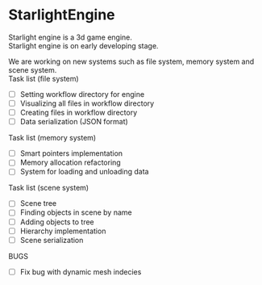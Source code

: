 # StarlightEngine
Starlight engine is a 3d game engine.<br/>
Starlight engine is on early developing stage.

We are working on new systems such as file system, memory system and scene system. <br/>
Task list (file system)
- [ ] Setting workflow directory for engine
- [ ] Visualizing all files in workflow directory
- [ ] Creating files in workflow directory
- [ ] Data serialization (JSON format)

Task list (memory system)
- [ ] Smart pointers implementation
- [ ] Memory allocation refactoring
- [ ] System for loading and unloading data

Task list (scene system)
- [ ] Scene tree
- [ ] Finding objects in scene by name
- [ ] Adding objects to tree
- [ ] Hierarchy implementation
- [ ] Scene serialization

BUGS
- [ ] Fix bug with dynamic mesh indecies
